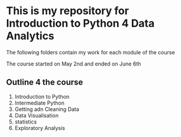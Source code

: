 # This is my repository for Introduction to Python 4 Data Analytics

The following folders contain my work for each module of the course

The course started on May 2nd and ended on June 6th

## Outline 4 the course

1. Introduction to Python
2. Intermediate  Python
3. Getting adn Cleaning Data
4. Data Visualisation
5. statistics
6. Exploratory Analysis

